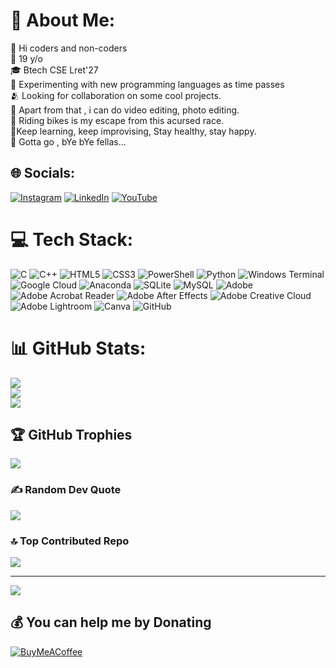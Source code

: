 # 💫 About Me:
👾 Hi coders and non-coders <br>🤖 19 y/o<br>🎓 Btech CSE Lret'27<br>🍃 Experimenting with new programming languages as time passes<br>🫂 Looking for collaboration on some cool projects. <br>🤖 Apart from that , i can do video editing, photo editing.<br>🗿 Riding bikes is my escape from this acursed race.<br>💫Keep learning, keep improvising, Stay healthy, stay happy.<br>🐸 Gotta go , bYe bYe fellas...


## 🌐 Socials:
[![Instagram](https://img.shields.io/badge/Instagram-%23E4405F.svg?logo=Instagram&logoColor=white)](https://instagram.com/aditya_shrma04) [![LinkedIn](https://img.shields.io/badge/LinkedIn-%230077B5.svg?logo=linkedin&logoColor=white)](https://www.linkedin.com/in/aditya-sharma-150467321/) [![YouTube](https://img.shields.io/badge/YouTube-%23FF0000.svg?logo=YouTube&logoColor=white)](https://youtube.com/@aditya_shrma2004) 

# 💻 Tech Stack:
![C](https://img.shields.io/badge/c-%2300599C.svg?style=for-the-badge&logo=c&logoColor=white) ![C++](https://img.shields.io/badge/c++-%2300599C.svg?style=for-the-badge&logo=c%2B%2B&logoColor=white) ![HTML5](https://img.shields.io/badge/html5-%23E34F26.svg?style=for-the-badge&logo=html5&logoColor=white) ![CSS3](https://img.shields.io/badge/css3-%231572B6.svg?style=for-the-badge&logo=css3&logoColor=white) ![PowerShell](https://img.shields.io/badge/PowerShell-%235391FE.svg?style=for-the-badge&logo=powershell&logoColor=white) ![Python](https://img.shields.io/badge/python-3670A0?style=for-the-badge&logo=python&logoColor=ffdd54) ![Windows Terminal](https://img.shields.io/badge/Windows%20Terminal-%234D4D4D.svg?style=for-the-badge&logo=windows-terminal&logoColor=white) ![Google Cloud](https://img.shields.io/badge/GoogleCloud-%234285F4.svg?style=for-the-badge&logo=google-cloud&logoColor=white) ![Anaconda](https://img.shields.io/badge/Anaconda-%2344A833.svg?style=for-the-badge&logo=anaconda&logoColor=white) ![SQLite](https://img.shields.io/badge/sqlite-%2307405e.svg?style=for-the-badge&logo=sqlite&logoColor=white) ![MySQL](https://img.shields.io/badge/mysql-4479A1.svg?style=for-the-badge&logo=mysql&logoColor=white) ![Adobe](https://img.shields.io/badge/adobe-%23FF0000.svg?style=for-the-badge&logo=adobe&logoColor=white) ![Adobe Acrobat Reader](https://img.shields.io/badge/Adobe%20Acrobat%20Reader-EC1C24.svg?style=for-the-badge&logo=Adobe%20Acrobat%20Reader&logoColor=white) ![Adobe After Effects](https://img.shields.io/badge/Adobe%20After%20Effects-9999FF.svg?style=for-the-badge&logo=Adobe%20After%20Effects&logoColor=white) ![Adobe Creative Cloud](https://img.shields.io/badge/Adobe%20Creative%20Cloud-DA1F26.svg?style=for-the-badge&logo=Adobe%20Creative%20Cloud&logoColor=white) ![Adobe Lightroom](https://img.shields.io/badge/Adobe%20Lightroom-31A8FF.svg?style=for-the-badge&logo=Adobe%20Lightroom&logoColor=white) ![Canva](https://img.shields.io/badge/Canva-%2300C4CC.svg?style=for-the-badge&logo=Canva&logoColor=white) ![GitHub](https://img.shields.io/badge/github-%23121011.svg?style=for-the-badge&logo=github&logoColor=white)
# 📊 GitHub Stats:
![](https://github-readme-stats.vercel.app/api?username=adityasharma-04&theme=dark&hide_border=false&include_all_commits=false&count_private=false)<br/>
![](https://github-readme-streak-stats.herokuapp.com/?user=adityasharma-04&theme=dark&hide_border=false)<br/>
![](https://github-readme-stats.vercel.app/api/top-langs/?username=adityasharma-04&theme=dark&hide_border=false&include_all_commits=false&count_private=false&layout=compact)

## 🏆 GitHub Trophies
![](https://github-profile-trophy.vercel.app/?username=adityasharma-04&theme=ambient_gradient&no-frame=false&no-bg=true&margin-w=4)

### ✍️ Random Dev Quote
![](https://quotes-github-readme.vercel.app/api?type=vetical&theme=light)

### 🔝 Top Contributed Repo
![](https://github-contributor-stats.vercel.app/api?username=adityasharma-04&limit=5&theme=tokyonight&combine_all_yearly_contributions=true)

---
[![](https://visitcount.itsvg.in/api?id=adityasharma-04&icon=3&color=10)](https://visitcount.itsvg.in)

  ## 💰 You can help me by Donating
  [![BuyMeACoffee]([https://img.shields.io/badge/Buy%20Me%20a%20Coffee-ffdd00?style=for-the-badge&logo=buy-me-a-coffee&logoColor=black)](https://buymeacoffee.com/https://buymeacoffee.com/aditya_shrma04](https://buymeacoffee.com/aditya_shrma04)) 

  
<!-- Proudly created with GPRM ( https://gprm.itsvg.in ) -->
